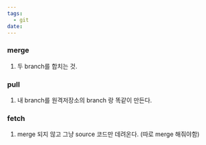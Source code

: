 ```yaml
---
tags:
  - git
date:
---
```


### merge
1.  두 branch를 합치는 것.
###  pull
1.  내 branch를 원격저장소의 branch 랑 똑같이 만든다.
### fetch
1.  merge 되지 않고 그냥 source 코드만 데려온다. (따로 merge 해줘야함)